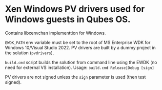 # Xen Windows PV drivers used for Windows guests in Qubes OS.

Contains libxenvchan implementtion for Windows.

`EWDK_PATH` env variable must be set to the root of MS Enterprise WDK for Windows 10/Visual Studio 2022.
PV drivers are built by a dummy project in the solution (`pvdrivers`).

`build.cmd` script builds the solution from command line using the EWDK (no need for external VS installation).
Usage: `build.cmd Release|Debug [sign]`

PV drivers are not signed unless the `sign` parameter is used (then test signed).
